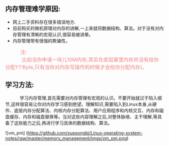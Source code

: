 ## 内存管理难学原因:
* 网上二手资料存在很多错误地方.
* 目前购买的微机原理对内存的讲解,一上来就将数据结构、算法。对于没有对内存管理有清晰的宏观认识,很容易被讲晕。
* 内存管理带有很强的欺骗性。

<font color=#F08080	 size=3>&emsp;&emsp;&emsp;注:
<br>
&emsp;&emsp;&emsp; 比如当你申请一块儿10M内存,其实在底层屋里内存并没有给你分配1个Byte,只有当你对内存写操作的时候才会给你分配内存)。
</font>


## 学习方法:
&emsp;&emsp;&emsp; 学习内存管理,首先需要对内存管理有宏观的认识。不要开始就过于陷入细节,这样很容易让你对内存学习感到绝望。理解知识,需要陷入到Linux本身,从硬件、底层内存分配算法、内核内存分配算法、用户应用程序和内核交互、内存和磁盘缓存、内存和磁盘替换等。当对这些内容理解之后,对整体脉络、主干理解,等具备了这些能力之后,再进行学习具体的数据结构、算法。

![vm_pm]
(https://github.com/xuesongbj/Linux-operating-system-notes/raw/master/memory_management/imgs/vm_pm.png)